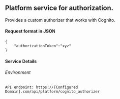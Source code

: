 ## Platform service for authorization. 
Provides a custom authorizer that works with Cognito. 

#### Request format in JSON
```
{
    "authorizationToken":"xyz"
}
```

#### Service Details

###### Environment
```
API endpoint: https://{Configured Domain}.com/api/platform/cognito_authorizer
```